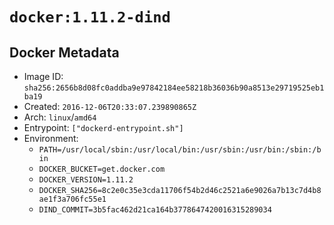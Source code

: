 # `docker:1.11.2-dind`

## Docker Metadata

- Image ID: `sha256:2656b8d08fc0addba9e97842184ee58218b36036b90a8513e29719525eb1ba19`
- Created: `2016-12-06T20:33:07.239890865Z`
- Arch: `linux`/`amd64`
- Entrypoint: `["dockerd-entrypoint.sh"]`
- Environment:
  - `PATH=/usr/local/sbin:/usr/local/bin:/usr/sbin:/usr/bin:/sbin:/bin`
  - `DOCKER_BUCKET=get.docker.com`
  - `DOCKER_VERSION=1.11.2`
  - `DOCKER_SHA256=8c2e0c35e3cda11706f54b2d46c2521a6e9026a7b13c7d4b8ae1f3a706fc55e1`
  - `DIND_COMMIT=3b5fac462d21ca164b3778647420016315289034`
